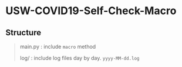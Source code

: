# USW-COVID19-Self-Check-Macro
## Structure
> main.py : include `macro` method
> 
> log/ : include log files day by day. `yyyy-MM-dd.log`
